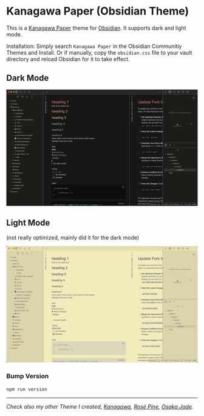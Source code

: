 # Kanagawa Paper (Obsidian Theme)
This is a [Kanagawa Paper](https://github.com/sho-87/kanagawa-paper.nvim) theme for [Obsidian](https://obsidian.md/). It supports dark and light mode.

Installation: Simply search `Kanagawa Paper` in the Obsidian Communitiy Themes and Install. Or if manually, copy the `obsidian.css` file to your vault directory and reload Obsidian for it to take effect.

## Dark Mode
![](dark_high.jpg)

## Light Mode 
(not really optimized, mainly did it for the dark mode)

![](light_high.jpg)

### Bump Version

```sh
npm run version
```



---

*Check also my other Theme I created, [Kanagawa](https://github.com/sspaeti/obsidian_kanagawa/), [Rosé Pine](https://github.com/sspaeti/obsidian_rose_pine/), [Osaka Jade](https://github.com/sspaeti/obsidian_osaka_jade).*
